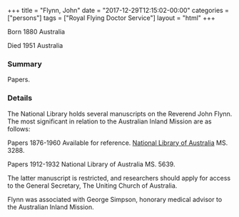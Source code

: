 +++
title = "Flynn, John"
date = "2017-12-29T12:15:02-00:00"
categories = ["persons"]
tags = ["Royal Flying Doctor Service"]
layout = "html"
+++


Born 1880 Australia

Died 1951 Australia


### Summary

Papers.

### Details

The National Library holds several manuscripts on the Reverend John Flynn. The most significant in relation to the Australian Inland Mission are as follows:

Papers 1876-1960 Available for reference. [National Library of Australia](http://www.nla.gov.au) MS. 3288.

Papers 1912-1932 National Library of Australia MS. 5639.

The latter manuscript is restricted, and researchers should apply for access to the General Secretary, The Uniting Church of Australia.

Flynn was associated with George Simpson, honorary medical advisor to the Australian Inland Mission.
